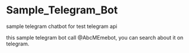 # Sample_Telegram_Bot
sample telegram chatbot for test telegram api

this sample telegram bot call @AbcMEmebot, you can search about it on telegram.
